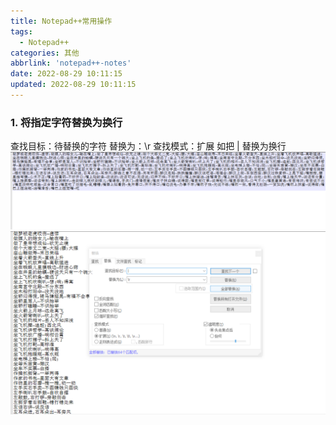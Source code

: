 ```yaml
---
title: Notepad++常用操作
tags:
  - Notepad++
categories: 其他
abbrlink: 'notepad++-notes'
date: 2022-08-29 10:11:15
updated: 2022-08-29 10:11:15
---
```


### 1. 将指定字符替换为换行
  
  查找目标：待替换的字符
  替换为：\r
  查找模式：扩展
  如把 | 替换为换行
![](/images/notepad_note_1.png)
![](/images/notepad_note_2.png)
